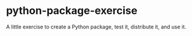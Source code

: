 # python-package-exercise
A little exercise to create a Python package, test it, distribute it, and use it.
